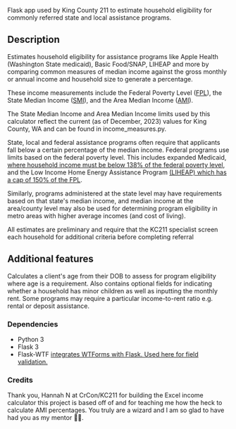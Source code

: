 Flask app used by King County 211 to estimate household eligibility for commonly referred state and local assistance programs.

## Description

Estimates household eligibility for assistance programs like Apple Health (Washington State medicaid), Basic Food/SNAP, LIHEAP and more by
comparing common measures of median income against the gross monthly or annual income and household size to generate a percentage.

These income measurements include the Federal Poverty Level ([FPL](https://www.healthcare.gov/glossary/federal-poverty-level-fpl/)), the State Median Income ([SMI](https://www.dshs.wa.gov/esa/eligibility-z-manual-ea-z/state-median-income-chart)), and the Area Median Income ([AMI](https://www.huduser.gov/Portal/datasets/il.html)).

The State Median Income and Area Median Income limits used by this calculator reflect the current (as of December, 2023) values for King County, WA and can be found in income_measures.py.

State, local and federal assistance programs often require that applicants fall below a certain percentage of the median income. Federal programs use limits based on the federal poverty level. This includes expanded Medicaid, [where household income must be below 138% of the federal poverty level](https://www.healthcare.gov/medicaid-chip/medicaid-expansion-and-you/), and the Low Income Home Energy Assistance Program [(LIHEAP) which has a cap of 150% of the FPL](https://liheapch.acf.hhs.gov/tables/POP.htm).

Similarly, programs administered at the state level may have requirements based on that state's median income, and median income at the area/county level may also be used for determining program eligibility in metro areas with higher average incomes (and cost of living). 

All estimates are preliminary and require that the KC211 specialist screen each household for additional criteria before completing referral 


## Additional features

Calculates a client's age from their DOB to assess for program eligibility where age is a requirement. Also contains optional fields for indicating whether a household
has minor children as well as inputting the monthly rent. Some programs may require a particular income-to-rent ratio e.g. rental or deposit assistance.

### Dependencies
* Python 3
* Flask 3
* Flask-WTF [integrates WTForms with Flask. Used here for field validation.](https://flask-wtf.readthedocs.io/)

### Credits

Thank you, Hannah N at CrCon/KC211 for building the Excel income calculator this project is based off of and for teaching me how the heck to calculate AMI percentages. You truly are a wizard and I am so glad to have had you as my mentor :mage_woman:.
